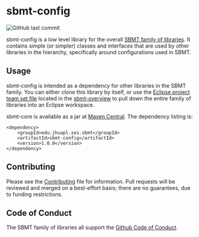 # sbmt-config

![GitHub last commit](https://img.shields.io/github/last-commit/NASA-Planetary-Science/sbmt-config)

sbmt-config is a low level library for the overall [SBMT family of libraries](https://github.com/orgs/NASA-Planetary-Science/teams/sbmt/repositories). It contains simple (or simpler) classes and interfaces that are used by other libraries in the hierarchy, specifically around configurations used in SBMT. 


## Usage

sbmt-config is intended as a dependency for other libraries in the SBMT family.  You can either clone this library by itself, or use the [Eclipse project team set file](https://github.com/orgs/NASA-Planetary-Science/teams/sbmt/repositories/sbmt-overview/teamProjectSet.psf) located in the [sbmt-overview](https://github.com/orgs/NASA-Planetary-Science/teams/sbmt/repositories/sbmt-overview) to pull down the entire family of libraries into an Eclipse workspace.

sbmt-core is available as a jar at [Maven Central](https://central.sonatype.com/artifact/edu.jhuapl.ses/sbmt-config).  The dependency listing is:

```
<dependency>
    <groupId>edu.jhuapl.ses.sbmt</groupId>
    <artifactId>sbmt-config</artifactId>
    <version>1.0.0</version>
</dependency>
```


## Contributing

Please see the [Contributing](Contributing.md) file for information. Pull requests will be reviewed and merged on a best-effort basis; there are no guarantees, due to funding restrictions.

## Code of Conduct

The SBMT family of libraries all support the [Github Code of Conduct](https://docs.github.com/en/site-policy/github-terms/github-community-code-of-conduct).

